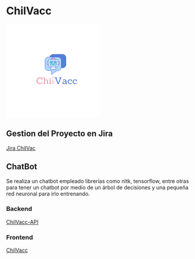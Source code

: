 # ChilVacc

[<img src="ChilVacc/src/image/ChilVacc.png" width="250" height="250">](https://github.com/eldelahoz/ChilVacc)

## Gestion del Proyecto en Jira

[Jira ChilVac](https://chill-vacc.atlassian.net/jira/software/projects/CHIL/boards/1/roadmap)

## ChatBot

Se realiza un chatbot empleado librerías como nltk, tensorflow, entre otras para tener un chatbot por medio de un árbol de decisiones y una pequeña red neuronal para irlo entrenando.

### Backend

[ChilVacc-API](https://github.com/eldelahoz/ChilVacc/tree/Entrega2/ChilVacc-API)

### Frontend

[ChilVacc](https://github.com/eldelahoz/ChilVacc/tree/Entrega2/ChilVacc)
